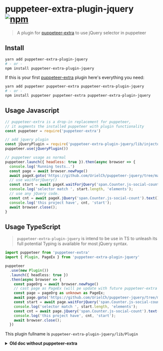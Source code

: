 # puppeteer-extra-plugin-jquery  [![npm](https://img.shields.io/npm/v/puppeteer-extra-plugin-jquery.svg)](https://www.npmjs.com/package/puppeteer-extra-plugin-jquery)

> A plugin for [puppeteer-extra](https://github.com/berstend/puppeteer-extra) to use jQuery selector in puppeteer

## Install

```bash
yarn add puppeteer-extra-plugin-jquery
# - or -
npm install puppeteer-extra-plugin-jquery
```

If this is your first [puppeteer-extra](https://github.com/berstend/puppeteer-extra) plugin here's everything you need:

```bash
yarn add puppeteer puppeteer-extra puppeteer-extra-plugin-jquery
# - or -
npm install puppeteer puppeteer-extra puppeteer-extra-plugin-jquery
```

## Usage Javascript

```js
// puppeteer-extra is a drop-in replacement for puppeteer,
// it augments the installed puppeteer with plugin functionality
const puppeteer = require('puppeteer-extra')

// add jquery plugin
const jQueryPlugin = require('puppeteer-extra-plugin-jquery/lib/injector');
puppeteer.use(jQueryPlugin())

// puppeteer usage as normal
puppeteer.launch({ headless: true }).then(async browser => {
  console.log('Running tests..')
  const page = await browser.newPage()
  await pageX.goto('https://github.com/UrielCh/puppeteer-jquery/tree/master/puppeteer-jquery', { waitUntil: 'domcontentloaded' })
  // use waitForjQuery()
  const start = await pageX.waitForjQuery('span.Counter.js-social-count');
  console.log('selector match ', start.length, 'elements');
  // use any jQuery code.
  const cnt = await pageX.jQuery('span.Counter.js-social-count').text();
  console.log('this project have', cnt, 'start');
  await browser.close();
}

```

## Usage TypeScript

> `puppeteer-extra-plugin-jquery` is intend to be use in TS to unleash its full potential
> Typing is available for most jQuery syntax.

```ts
import puppeteer from 'puppeteer-extra'
import { Plugin, PageEx } from 'puppeteer-extra-plugin-jquery'

puppeteer
  .use(new Plugin())
  .launch({ headless: true })
  .then(async browser => {
    const pageOrg = await browser.newPage()
    // cast page as PageEx (will pe update with future puppeteer-extra version)
    const page = pageOrg as unknown as PageEx;
    await page.goto('https://github.com/UrielCh/puppeteer-jquery/tree/master/puppeteer-jquery', { waitUntil: 'domcontentloaded' })
    const start = await page.waitForjQuery('span.Counter.js-social-count');
    console.log('selector match ', start.length, 'elements');
    const cnt = await page.jQuery('span.Counter.js-social-count').text();
    console.log('this project have', cnt, 'start');
    await browser.close();
  })
```

This plugin fullname is `puppeteer-extra-plugin-jquery/lib/Plugin`


<details>
 <summary><strong>Old doc without puppeteer-extra</strong></summary><br/>

## Old doc

### Usage [typescript]

Handle `Page` instance as `PageEx`, and get access to `page.jQuery(selector: string)`

```bash
npm install puppeteer
npm install puppeteer-jquery
npm install --save-dev typescript @types/node ts-node
```

```Typescript
import puppeteer from 'puppeteer';
import { pageExtend } from 'puppeteer-jquery';

(async () => {
    let browser = await puppeteer.launch({headless: true});
    let pageOrg = await browser.newPage();
    let page = pageExtend(pageOrg);
    await page.jQuery('body').append(`<h1>Title</h1> <div><h3>sub-title <i>X</i><h3> <h4>h4</h4></div>`);
    // get the H1 value
    let title = await page.jQuery('h1').text();
    // chain calls
    let text = await page.jQuery('body i:last')
        .closest('div')
        .find('h3')
        .css('color', 'yellow')
        .parent()
        .find(':last')
        .text();
    console.log('this page contains H1:', title);
    console.log('last h4 contains', text);
})();
```

### Usage [javascript]

Handle `Page` instance as `PageEx`, and get access to `page.jQuery(selector: string)`

```bash
npm install puppeteer
npm install puppeteer-jquery
```

```Typescript
const puppeteer = require ('puppeteer');
const { pageExtend } = require('puppeteer-jquery');

(async () => {
    let browser = await puppeteer.launch({headless: true});
    let pageOrg = await browser.newPage();
    let page = pageExtend(pageOrg);
    await page.jQuery('body').append(`<h1>Title</h1> <div><h3>sub-title <i>X</i><h3> <h4>h4</h4></div>`);
    // get the H1 value
    let title = await page.jQuery('h1').text();
    // chain calls
    let text = await page.jQuery('body i:last')
        .closest('div')
        .find('h3')
        .css('color', 'yellow')
        .parent()
        .find(':last')
        .text();
    console.log('this page contains H1:', title);
    console.log('last h4 contains', text);
})();
```

### Advanced common usage [typescript]

```bash
npm install puppeteer
npm install puppeteer-jquery
npm install --save-dev typescript @types/node ts-node
```

```Typescript
import puppeteer from 'puppeteer';
import { pageExtend } from 'puppeteer-jquery'

(async() =>{
    let browser = await puppeteer.launch({headless: true});
    let pageOrg = await browser.newPage();
    await page.goto('http://maywebsite.abc', {
        waitUntil: 'networkidle2',
    });

    let page = pageExtend(pageOrg);

    // get all li text in the page as an array
    const data: string[] = await jqPage
        .jQuery('li')
        .map((id: number, elm: HTMLElement) => elm.textContent)
        .pojo();
})();
```
`data` contains somethink like:

```javascript
 [ "a mug", "a hat"]
```

### Advanced common usage [javascript]

```bash
npm install -g typescript @types/node ts-node

npm init -y
npm install puppeteer puppeteer-jquery picocolors
npm --save-dev install @types/jquery
```

Fill tsconfig.json:
```json
{
  "compilerOptions": {
    "target": "es2017",
    "lib": [ "DOM", "ES2017" ],
    "types": [ "node", "jquery" ],
    "module": "commonjs",
    "esModuleInterop": true,
    "strict": true,
  }
}
```

Fill your the code in index.ts
```Typescript
import puppeteer from 'puppeteer';
import { pageExtend } from 'puppeteer-jquery';
import pc from 'picocolors';
import type jq from 'jquery'
var jQuery: typeof jq;
(async() =>{
    let browser = await puppeteer.launch({headless: false});
    let pageOrg = await browser.newPage();
    await pageOrg.goto('https://github.com/UrielCh/puppeteer-jquery', { waitUntil: 'networkidle2' });
    let jqPage = pageExtend(pageOrg);
    const stars: string = await jqPage.jQuery('#repo-stars-counter-star').text();
    console.log(`my project is only ${pc.yellow(stars)}⭐`);
    const files = await jqPage.jQuery('div[aria-labelledby="files"] > div[role="row"].Box-row')
        .map((id: number, elm: HTMLElement) => {
             const div = jQuery(elm);
             const icon = (div.find('[role="gridcell"] [aria-label]:first').attr('aria-label') || '').trim();
             const filename = (div.find('div[role="rowheader"]').text() || '').trim();
             const lastChange = (div.find('[role="gridcell"]:last').text() || '').trim();
             return {icon, filename, lastChange};
        }).pojo<{icon: string, filename: string, lastChange: string}>();
    for (const file of files) {
        console.log(`file ${pc.green(file.filename)} is ${file.icon} had been change ${file.lastChange} `);
    }
    browser.close()
})();

```

`ts-node index.ts`
```
my project is only 3219⭐
file .vscode is Directory had been change 13 months ago
file playwright-jquery is Directory had been change 4 months ago
file puppeteer-jquery is Directory had been change 4 months ago
file .gitignore is File had been change 3 years ago
file LICENSE is File had been change 3 years ago
file README.md is File had been change 13 months ago
```

### Advanced common usage [javascript]

```bash
npm init -y
npm install puppeteer puppeteer-jquery picocolors
npm --save-dev install @types/jquery
```

Fill your the code in index.js
```javascript
const puppeteer = require('puppeteer');
const { pageExtend }  = require('puppeteer-jquery');
const pc = require('picocolors');

var jQuery;
(async() =>{

    let browser = await puppeteer.launch({headless: false});
    let pageOrg = await browser.newPage();
    await pageOrg.goto('https://github.com/UrielCh/puppeteer-jquery', { waitUntil: 'networkidle2' });
    let jqPage = pageExtend(pageOrg);
    /** @type {string} */
    const stars = await jqPage.jQuery('#repo-stars-counter-star').text();
    console.log(`my project is only ${pc.yellow(stars)}⭐`);
    const files = await jqPage.jQuery('div[aria-labelledby="files"] > div[role="row"].Box-row')
        .map((id, elm) => {
             const div = jQuery(elm);
             const icon = (div.find('[role="gridcell"] [aria-label]:first').attr('aria-label') || '').trim();
             const filename = (div.find('div[role="rowheader"]').text() || '').trim();
             const lastChange = (div.find('[role="gridcell"]:last').text() || '').trim();
             return {icon, filename, lastChange};
        }).pojo();
    for (const file of files) {
        console.log(`file ${pc.green(file.filename)} is ${file.icon} had been change ${file.lastChange} `);
    }
    browser.close()
})();

```
`ts-node index.ts`

output:
```
my project is only 3220⭐
file .vscode is Directory had been change 13 months ago
file playwright-jquery is Directory had been change 4 months ago
file puppeteer-jquery is Directory had been change 4 months ago
file .gitignore is File had been change 3 years ago
file LICENSE is File had been change 3 years ago
file README.md is File had been change 13 months ago
```

### Usage Mixed with puppeteer-extra

```bash
npm init -y
npm install puppeteer-extra puppeteer-extra-plugin-stealth puppeteer

```

```Typescript
import { pageExtend, PageEx } from 'puppeteer-jquery'
import puppeteer from 'puppeteer-extra';
import StealthPlugin from 'puppeteer-extra-plugin-stealth'
puppeteer.use(StealthPlugin())

const page1 = 'https://recaptcha-demo.appspot.com/recaptcha-v3-request-scores.php';

const main = async () => {
    const browser = await puppeteer.launch({ headless: false });
    const page = await browser.newPage();
    const pageEx: PageEx = pageExtend(page);
    await page.goto(page1, { waitUntil: 'domcontentloaded' }); // 'networkidle0'
    const go = await pageEx.waitForjQuery('button.go');
    if (!go.length) {
        console.error('go button not found');
        return;
    }
    await pageEx.jQuery('button.go').map((index, element) => { jQuery(element).trigger('click'); })
    await page.$eval('button.go', (el: Element) => (el as HTMLElement).click());
    const r1 = await pageEx.waitForjQuery('pre.response:contains("score")');
    console.log(await r1[0].boundingBox());
    await page.waitForLoadState('networkidle');
await page.screenshot({ path: 'testresult.png', fullPage: true })
    const result = await pageEx.jQuery('pre.response').text();
    console.log('score is:' + JSON.parse(result).score);
    await page.waitForTimeout(500);
    await page.close();
    await browser.close();
}
main();

```

### Notes

You may also install `@types/jquery` dependence for more complex JQuery task, in this case always use `jQuery` method, do not use `$` sortcut, the bundeled jQuery will be renamed before being injected. the injection process rename fullname `jQuery` to the rigth value before injections.

## changelog
* V0.3.12 add each() fix puppeteer-extra compatibility
* V0.3.11 fix some first run error
* V0.3.10 exec() and pojo() accept arguments
* V0.3.9 fix jQuery.filter() signature
* V0.3.8 update typing
* V0.3.7 add getJQueryName(), jQuery.filter(), add onTimeout options
* V0.3.6 update docs
* V0.3.5 project renamed to puppeteer-extra-plugin-jquery and can be use with [berstend/puppeteer-extra](https://github.com/berstend/puppeteer-extra)
* V0.3.3 improve typing + update all deps
* V0.3.0 Add a advance example in doc, improve map signature, add not(), offsetParent(), update is(), add scrapping test, unify code to work with playwright
* V0.2.1 Add a advance example in doc, improve map signature, add not(), offsetParent(), update is(), add scrapping test.
* V0.2.0 project backmto live, puppeter is now writen in typescript, add some jquery method (attr(string), css(string), prop(string))
* V0.1.8 change waitForjQuery return type to ElementHandle[]
* V0.1.7 add waitForjQuery
* V0.1.6 update doc

## around this project

* [melbourne2991/jquery-puppeteer](https://github.com/melbourne2991/jquery-puppeteer) Simple JQuery integration, by adding a `page.evalJquery()`.
* [playwright-jquery](https://www.npmjs.com/package/playwright-jquery) The playwright version.
